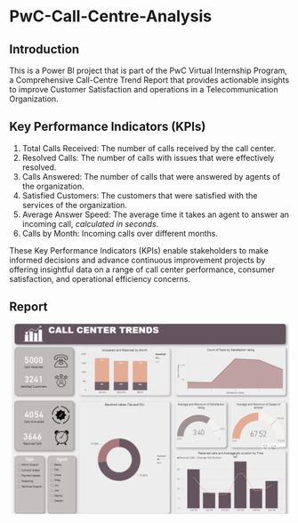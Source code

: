 # PwC-Call-Centre-Analysis
## Introduction
This is a Power BI project that is part of the PwC Virtual Internship Program, a Comprehensive Call-Centre Trend Report that provides actionable insights to improve Customer Satisfaction and operations in a Telecommunication Organization.

## Key Performance Indicators (KPIs)
1. Total Calls Received: The number of calls received by the call center.
2. Resolved Calls: The number of calls with issues that were effectively resolved.
3. Calls Answered: The number of calls that were answered by agents of the organization.
4. Satisfied Customers: The customers that were satisfied with the services of the organization.
5. Average Answer Speed: The average time it takes an agent to answer an incoming call, _calculated in seconds_.
6. Calls by Month: Incoming calls over different months.

These Key Performance Indicators (KPIs) enable stakeholders to make informed decisions and advance continuous improvement projects by offering insightful data on a range of call center performance, consumer satisfaction, and operational efficiency concerns.

## Report

![](Call_report.png)
